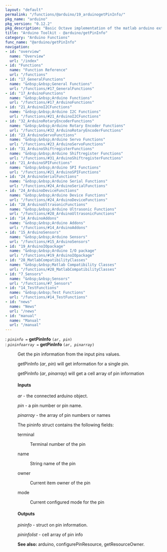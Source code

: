 ```yaml
---
layout: "default"
permalink: "/functions/@arduino/19_arduinogetPinInfo/"
pkg_name: "arduino"
pkg_version: "0.12.2"
pkg_description: "Basic Octave implementation of the matlab arduino extension,  allowing communication to a programmed arduino board to control its  hardware."
title: "Arduino Toolkit - @arduino/getPinInfo"
category: "Arduino Functions"
func_name: "@arduino/getPinInfo"
navigation:
- id: "overview"
  name: "Overview"
  url: "/index"
- id: "Functions"
  name: "Function Reference"
  url: "/functions"
- id: "17_GeneralFunctions"
  name: "&nbsp;&nbsp;General Functions"
  url: "/functions/#17_GeneralFunctions"
- id: "17_ArduinoFunctions"
  name: "&nbsp;&nbsp;Arduino Functions"
  url: "/functions/#17_ArduinoFunctions"
- id: "21_ArduinoI2CFunctions"
  name: "&nbsp;&nbsp;Arduino I2C Functions"
  url: "/functions/#21_ArduinoI2CFunctions"
- id: "32_ArduinoRotaryEncoderFunctions"
  name: "&nbsp;&nbsp;Arduino Rotary Encoder Functions"
  url: "/functions/#32_ArduinoRotaryEncoderFunctions"
- id: "23_ArduinoServoFunctions"
  name: "&nbsp;&nbsp;Arduino Servo Functions"
  url: "/functions/#23_ArduinoServoFunctions"
- id: "31_ArduinoShiftregisterFunctions"
  name: "&nbsp;&nbsp;Arduino Shiftregister Functions"
  url: "/functions/#31_ArduinoShiftregisterFunctions"
- id: "21_ArduinoSPIFunctions"
  name: "&nbsp;&nbsp;Arduino SPI Functions"
  url: "/functions/#21_ArduinoSPIFunctions"
- id: "24_ArduinoSerialFunctions"
  name: "&nbsp;&nbsp;Arduino Serial Functions"
  url: "/functions/#24_ArduinoSerialFunctions"
- id: "24_ArduinoDeviceFunctions"
  name: "&nbsp;&nbsp;Arduino Device Functions"
  url: "/functions/#24_ArduinoDeviceFunctions"
- id: "28_ArduinoUltrasonicFunctions"
  name: "&nbsp;&nbsp;Arduino Ultrasonic Functions"
  url: "/functions/#28_ArduinoUltrasonicFunctions"
- id: "14_ArduinoAddons"
  name: "&nbsp;&nbsp;Arduino Addons"
  url: "/functions/#14_ArduinoAddons"
- id: "15_ArduinoSensors"
  name: "&nbsp;&nbsp;Arduino Sensors"
  url: "/functions/#15_ArduinoSensors"
- id: "19_ArduinoIOpackage"
  name: "&nbsp;&nbsp;Arduino I/O package"
  url: "/functions/#19_ArduinoIOpackage"
- id: "28_MatlabCompatibilityClasses"
  name: "&nbsp;&nbsp;Matlab Compatibility Classes"
  url: "/functions/#28_MatlabCompatibilityClasses"
- id: "7_Sensors"
  name: "&nbsp;&nbsp;Sensors"
  url: "/functions/#7_Sensors"
- id: "14_TestFunctions"
  name: "&nbsp;&nbsp;Test Functions"
  url: "/functions/#14_TestFunctions"
- id: "news"
  name: "News"
  url: "/news"
- id: "manual"
  name: "Manual"
  url: "/manual"
---
```

<dl class="first-deftypefn">
<dt class="deftypefn" id="index-getPinInfo"><span class="category-def">: </span><span><code class="def-type"><var class="var">pininfo</var> =</code> <strong class="def-name">getPinInfo</strong> <code class="def-code-arguments">(<var class="var">ar</var>, <var class="var">pin</var>)</code><a class="copiable-link" href="#index-getPinInfo"></a></span></dt>
<dt class="deftypefnx def-cmd-deftypefn" id="index-getPinInfo-1"><span class="category-def">: </span><span><code class="def-type"><var class="var">pininfoarray</var> =</code> <strong class="def-name">getPinInfo</strong> <code class="def-code-arguments">(<var class="var">ar</var>, <var class="var">pinarray</var>)</code><a class="copiable-link" href="#index-getPinInfo-1"></a></span></dt>
<dd><p>Get the pin information from the input pins values.
</p>
<p>getPinInfo (<var class="var">ar</var>, <var class="var">pin</var>) will get information for a single pin.
</p>
<p>getPinInfo (<var class="var">ar</var>, <var class="var">pinarray</var>) will get a cell array of pin information
</p> 
<h4 class="subsubheading" id="Inputs"><span>Inputs<a class="copiable-link" href="#Inputs"></a></span></h4>
<p><var class="var">ar</var> - the connected arduino object.
</p>
<p><var class="var">pin</var> - a pin number or pin name.
</p>
<p><var class="var">pinarray</var> - the array of pin numbers or names
</p>
<p>The pininfo struct contains the following fields:
 </p><dl class="table">
<dt>terminal</dt>
<dd><p>Terminal number of the pin
 </p></dd>
<dt>name</dt>
<dd><p>String name of the pin
 </p></dd>
<dt>owner</dt>
<dd><p>Current item owner of the pin
 </p></dd>
<dt>mode</dt>
<dd><p>Current configured mode for the pin
 </p></dd>
</dl>

<h4 class="subsubheading" id="Outputs"><span>Outputs<a class="copiable-link" href="#Outputs"></a></span></h4>
<p><var class="var">pininfo</var> - struct on pin information.
</p>
<p><var class="var">pininfolist</var> - cell array of pin info
</p>

<p><strong class="strong">See also:</strong> arduino, configurePinResource, getResourceOwner.
 </p></dd></dl>